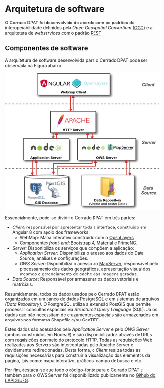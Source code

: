 # Arquitetura de software
O Cerrado DPAT foi desenvolvido de acordo com os padrões de interoperabilidade definidos pela *Open Geospatial Consortium* ([OGC](https://www.ogc.org/)) e a arquitetura de *webservices* com o padrão [REST](https://pt.wikipedia.org/wiki/REST)


## Componentes de software
A arquitetura de software desenvolvida para o Cerrado DPAT pode ser observada na Figura abaixo.

![Arquitetura Cerrado DPAT.](imgs/02/softArch.png)

Essencialmente, pode-se dividir o Cerrado DPAT em três partes:

+ *Client:* responsável por apresentar toda a interface, construído em Angular 8 com apoio dos frameworks:
    - WebMap: Mapa interativo construído com o [OpenLayers](https://openlayers.org/)
    - Componentes *front-end*: [Bootstrap 4](https://getbootstrap.com/), [Material](https://material.angular.io/) e [PrimeNG](https://www.primefaces.org/primeng/).
+ *Server:* Disponibiliza os serviços que compõem a aplicação:
    - *Application Server:* Disponibiliza o acesso aos dados do Data Source, análises e configurações.
    - *OWS Server*: Disponibiliza o acesso ao [MapServer](https://mapserver.org/), responsável pelo processamento dos dados geográficos, apresentação visual dos mesmos e gerenciamento de cache das imagens geradas.
+ *Data Source*: Responsável por armazenar os dados vetoriais e matriciais.

Resumidamente, todos os dados usados pelo Cerrado DPAT estão organizados em um banco de dados PostgreSQL e em sistemas de arquivos *(Data Repository)*. O PostgreSQL utiliza a extensão PostGIS que permite processar consultas espaciais via *Structured Query Language* (SQL). Já os dados que não necessitam de cruzamentos espaciais são armazenados em arquivos nos formatos Shapefile e/ou GeoTIFF.

Estes dados são acessados pelo *Application Server* e pelo *OWS Server* (ambos construídos em NodeJS) e são disponibilizados através de URLs com requisições por meio do protocolo [HTTP](https://pt.wikipedia.org/wiki/Hypertext_Transfer_Protocol). Todas as requisições Web realizadas aos Servers são interceptadas pelo Apache Server e devidamente redirecionadas. Desta forma, o *Client* realiza todas as requisições necessárias para construir a visualização dos elementos da página, tais como: mapa interativo, gráficos, campo de busca e etc.

Por fim, destaca-se que todo o código-fonte para o Cerrado DPAT e também para o OWS Server foi disponibilizado publicamente no [Github do LAPIG/UFG](https://github.com/lapig-ufg).
